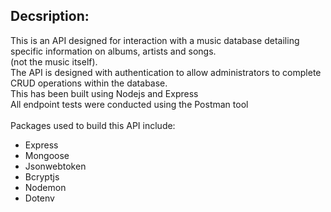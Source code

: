 ## Decsription:
This is an API designed for interaction with a music database detailing specific information on albums, artists and songs. <br /> (not the music itself). <br />
The API is designed with authentication to allow administrators to complete CRUD operations within the database. <br />
This has been built using Nodejs and Express
<br />
All endpoint tests were conducted using the Postman tool
<br />
<br />
Packages used to build this API include:
- Express
- Mongoose
- Jsonwebtoken
- Bcryptjs
- Nodemon
- Dotenv
